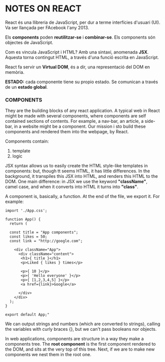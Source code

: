 # NOTES ON REACT

React és una llibreria de JavaScript, per dur a terme interfícies d'usuari (UI). Va ser llançada per FAcebook l'any 2013.

Els **components** poden **reutilitzar-se** i **combinar-se**. Els components són objectes de JavaScript.

Com es vincula JavaScript i HTML? Amb una sintaxi, anomenada **JSX**. Aquesta torna contingut HTML, a través d'una funció escrita en JavaScript.

React fa servir un **Virtual DOM**, és a dir, una representació del DOM en memòria.

**ESTADO:** cada componente tiene su propio estado. Se comunican a través de un **estado global**.

### **COMPONENTS**

They are the building blocks of any react application. A typical web in React might be made with several components, where components are self contained sections of contents. For example, a nav-bar, an article, a side-bar, in a website might be a component. Our mission i sto build these components and rendered them into the webpage, by React. 

Components contain: 
1) template 
2) logic

JSX syntax allows us to easily create the HTML style-like templates in components: but, though tt seems HTML, it has little differences. In the background, it transpiles this JSX into HTML, and renders this HTML to the DOM. 
One main difference: in JSX we use the keyword **"className"**, camel case, and when it converts into HTML it turns into **"class"**.

A component is, basically, a function. At the end of the file, we export it. For example:

    import './App.css';
    
    function App() {
      return (
      
      const title = "App components";
      const likes = 50;
      const link = "http://google.com";
      
        <div className="App">
          <div className="content">
           <h1>{ title }</h1>
           <p>Liked { likes } times</p>
           
           <p>{ 10 }</p>
           <p>{ 'Hello everyone' }</p>
           <p>{ [1,2,3,4,5] }</p>
           <a href={link}>Google</a>
                 
          </div>
        </div>
      );
    }
    
    export default App;"

We can output strings and numbers (which are converted to strings), calling the variables with curly braces {}, but we can't pass booleans nor objects.

In web applications, components are structure in a way they make a components tree. The **root component** is the first component rendered to the DOM, and sits at the very top of this tree. Next, if we are to make new components we nest them in the root one.  
